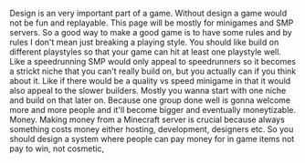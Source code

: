 Design is an very important part of a game. Without design a game would not be fun and replayable. This page will be mostly for minigames and SMP servers. So a good way to make a good game is to have some rules and by rules I don't mean just breaking a playing style. You should like build on different playstyles so that your game can hit at least one playstyle well. Like a speedrunning SMP would only appeal to speedrunners so it becomes a strickt niche that you can't really build on, but you actually can if you think about it. Like if there would be a quality vs speed minigame in that it would also appeal to the slower builders. Mostly you wanna start with one niche and build on that later on. Because one group done well is gonna welcome more and more people and it'll become bigger and eventually moneytizable. Money. Making money from a Minecraft server is crucial because always something costs money either hosting, development, designers etc. So you should design a system where people can pay money for in game items not pay to win, not cosmetic,
